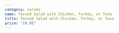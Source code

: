 ```yaml
---
category: salads
name: Tossed Salad with Chicken, Turkey, or Tuna
title: Tossed Salad with Chicken, Turkey, or Tuna
price: "18.95"
---
```

